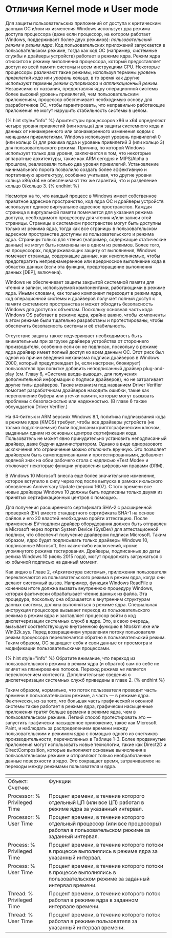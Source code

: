 # Отличия Kernel mode и User mode

Для защиты пользовательских приложений от доступа к критическим данным ОС и/или их изменения Windows использует два режима доступа процессора (даже если процессор, на котором работает Windows, поддерживает более двух режимов): _пользовательский режим_ и _режим ядра_. Код пользовательских приложений запускается в пользовательском режиме, тогда как код ОС (например, системные службы и драйверы устройств) работает в режиме ядра. Режим ядра относится к режиму выполнения процессора, который предоставляет доступ ко всей памяти системы и всем инструкциям CPU. Некоторые процессоры различают такие режимы, используя термины _уровень привилегий кода_ или _уровень кольца_, в то время как другие используют термины _режим супервизора_ и _аппликационный режим_. Независимо от названия, предоставляя ядру операционной системы более высокий уровень привилегий, чем пользовательским приложениям, процессор обеспечивает необходимую основу для разработчиков ОС, чтобы гарантировать, что неправильно работающие приложения не могут нарушить стабильность системы в целом.

{% hint style="info" %}
Архитектуры процессоров x86 и x64 определяют четыре уровня привилегий (или кольца) для защиты системного кода и данных от ненамеренного или злонамеренного изменения кодом с меньшими привилегиями. Windows использует уровень привилегий 0 (или кольцо 0) для режима ядра и уровень привилегий 3 (или кольцо 3) для пользовательского режима. Причина, по которой Windows использует только два уровня, заключается в том, что некоторые аппаратные архитектуры, такие как ARM сегодня и MIPS/Alpha в прошлом, реализовали только два уровня привилегий. Установление минимального порога позволило создать более эффективную и портативную архитектуру, особенно учитывая, что другие уровни кольца x86/x64 не обеспечивают тех же гарантий, что и разделение кольцо 0/кольцо 3.
{% endhint %}

Несмотря на то, что каждый процесс в Windows имеет собственное приватное адресное пространство, код ядра ОС и драйверы устройств используют единое виртуальное адресное пространство. Каждая страница в виртуальной памяти помечается для указания режима доступа, необходимого процессору для чтения и/или записи этой страницы. Страницы в системном пространстве могут быть доступны только из режима ядра, тогда как все страницы в пользовательском адресном пространстве доступны из пользовательского и режима ядра. Страницы только для чтения (например, содержащие статические данные) не могут быть изменены ни в одном из режимов. Более того, на процессорах, поддерживающих защиту от выполнения, Windows помечает страницы, содержащие данные, как неисполняемые, чтобы предотвратить непреднамеренное или вредоносное выполнение кода в областях данных (если эта функция, предотвращение выполнения данных \[DEP], включена).

Windows не обеспечивает защиты закрытой системной памяти для чтения и записи, используемой компонентами, работающими в режиме ядра. Иными словами, как только компонент переходит в режим ядра, код операционной системы и драйверов получает полный доступ к памяти системного пространства и может обходить безопасность Windows для доступа к объектам. Поскольку основная часть кода Windows OS работает в режиме ядра, крайне важно, чтобы компоненты в этом режиме были тщательно разработаны и протестированы, чтобы обеспечить безопасность системы и её стабильность.

Отсутствие защиты также подчеркивает необходимость быть внимательным при загрузке драйвера устройства от стороннего производителя, особенно если он не подписан, поскольку в режиме ядра драйвер имеет полный доступ ко всем данным ОС. Этот риск был одной из причин введения механизма подписи драйверов в Windows 2000, который предупреждает (и, если настроен, блокирует) пользователя при попытке добавить неподписанный драйвер plug-and-play (см. Главу 6, «Система ввода-вывода», для получения дополнительной информации о подписи драйверов), но не затрагивает другие типы драйверов. Также механизм под названием Driver Verifier помогает разработчикам драйверов находить ошибки, такие как переполнение буфера или утечки памяти, которые могут вызывать проблемы с безопасностью или надежностью. (В главе 6 также обсуждается Driver Verifier.)

На 64-битных и ARM версиях Windows 8.1, политика подписывания кода в режиме ядра (KMCS) требует, чтобы все драйверы устройств (не только подключаемые) были подписаны криптографическим ключом, выданным одним из основных центров сертификации кода. Пользователь не может явно принудительно установить неподписанный драйвер, даже будучи администратором. Однако в виде одноразового исключения это ограничение можно отключить вручную. Это позволяет драйверам быть самоподписанными и протестированными, добавляет водяной знак на обои рабочего стола с надписью «Test Mode» и отключает некоторые функции управления цифровыми правами (DRM).

В Windows 10 Microsoft внесла еще более значительное изменение, которое вступило в силу через год после выпуска в рамках июльского обновления Anniversary Update (версия 1607). С того времени все новые драйверы Windows 10 должны быть подписаны только двумя из принятых сертификационных центров с помощью...

Для получения расширенного сертификата SHA-2 с расширенной проверкой (EV) вместо стандартного сертификата SHA-1 на основе файлов и его 20 властей необходимо пройти аттестацию. После применения EV-подписи драйвер оборудования должен быть отправлен в Microsoft через портал System Device (SysDev) для аттестационной подписи, что обеспечит получение драйвером подписи Microsoft. Таким образом, ядро будет подписывать только драйверы Windows 10, подписанные Microsoft, без каких-либо исключений, кроме упомянутого режима тестирования. Драйверы, подписанные до даты релиза Windows 10 (июль 2015 года), могут продолжать загружаться с их обычной подписью на данный момент.

Как видно в Главе 2, «Архитектура системы», приложения пользователя переключаются из пользовательского режима в режим ядра, когда они делают системный вызов. Например, функция Windows ReadFile в конечном итоге должна вызвать внутреннюю процедуру Windows, которая фактически обрабатывает чтение данных из файла. Эта процедура, поскольку она обращается к внутренним структурам данных системы, должна выполняться в режиме ядра. Специальная инструкция процессора вызывает переход из пользовательского режима в режим ядра и заставляет процессор войти в код диспетчеризации системных служб в ядре. Это, в свою очередь, вызывает соответствующую внутреннюю функцию в Ntoskrnl.exe или Win32k.sys. Перед возвращением управления потоку пользователя режим процессора переключается обратно в пользовательский режим. Таким образом, ОС защищает себя и свои данные от просмотра и модификации пользовательскими процессами.

{% hint style="info" %}
Обратите внимание, что переход из пользовательского режима в режим ядра (и обратно) сам по себе не влияет на планирование потоков. Переход режима _не_ является переключением контекста. Дополнительные сведения о диспетчеризации системных служб приведены в главе 2.
{% endhint %}

Таким образом, нормально, что поток пользователя проводит часть времени в пользовательском режиме, а часть — в режиме ядра. Фактически, из-за того, что большая часть графической и оконной системы также работает в режиме ядра, графически насыщенные приложения тратят больше времени в режиме ядра, чем в пользовательском режиме. Легкий способ протестировать это — запустить графически насыщенное приложение, такое как Microsoft Paint, и наблюдать за распределением времени между пользовательским и режимом ядра с помощью одного из счетчиков производительности, перечисленных в Таблице 1-3. Более продвинутые приложения могут использовать новые технологии, такие как Direct2D и DirectComposition, которые выполняют основные вычисления в пользовательском режиме и отправляют только необработанные данные поверхности в ядро. Это сокращает время, затрачиваемое на переходы между режимами пользователя и ядра.

<table data-header-hidden><thead><tr><th valign="top"></th><th valign="top"></th></tr></thead><tbody><tr><td valign="top">Объект: Счетчик</td><td valign="top">Функции</td></tr><tr><td valign="top">Processor: % Privileged Time</td><td valign="top">Процент времени, в течение которого отдельный ЦП (или все ЦП) работал в режиме ядра за указанный интервал.</td></tr><tr><td valign="top">Processor: % User Time</td><td valign="top">Процент времени, в течение которого отдельный процессор (или все процессоры) работал в пользовательском режиме за заданный интервал.</td></tr><tr><td valign="top">Process: % Privileged Time</td><td valign="top">Процент времени, в течение которого потоки в процессе выполнялись в режиме ядра за указанный интервал.</td></tr><tr><td valign="top">Process: % User Time</td><td valign="top">Процент времени, в течение которого потоки в процессе выполнялись в пользовательском режиме за заданный интервал времени.</td></tr><tr><td valign="top">Thread: % Privileged Time</td><td valign="top">Процент времени, в течение которого поток работал в режиме ядра в заданном интервале времени.</td></tr><tr><td valign="top">Thread: % User Time</td><td valign="top">Процент времени, в течение которого поток работал в режиме пользователя за указанный интервал времени.</td></tr></tbody></table>
